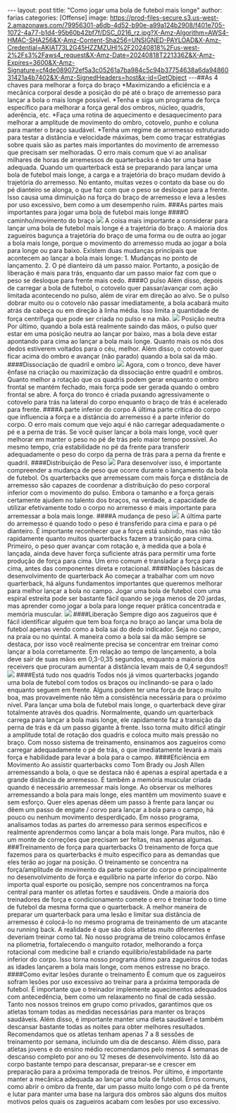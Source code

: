   ---  layout: post  title:  "Como jogar uma bola de futebol mais longe"  author: farias  categories: [Offense]  image: https://prod-files-secure.s3.us-west-2.amazonaws.com/79956301-a6db-4d52-b90e-a99a124b2908/f401e705-1072-4a77-b1d4-95b60b42bf7f/DSC_0216_rz.jpg?X-Amz-Algorithm=AWS4-HMAC-SHA256&X-Amz-Content-Sha256=UNSIGNED-PAYLOAD&X-Amz-Credential=AKIAT73L2G45HZZMZUHI%2F20240818%2Fus-west-2%2Fs3%2Faws4_request&X-Amz-Date=20240818T221336Z&X-Amz-Expires=3600&X-Amz-Signature=cf4de089072ef5a3c05261a7ba984c5c94b37754638a6da9486031421a4b7402&X-Amz-SignedHeaders=host&x-id=GetObject  ---##As 4 chaves para melhorar a força do braço  *Maximizando a eficiência e a mecânica corporal desde a posição do pé até o braço de arremesso para lançar a bola o mais longe possível. *Tenha e siga um programa de força específico para melhorar a força geral dos ombros, núcleo, quadris, aderência, etc. *Faça uma rotina de aquecimento e desaquecimento para melhorar a amplitude de movimento do ombro, cotovelo, punho e coluna para manter o braço saudável. *Tenha um regime de arremesso estruturado para testar a distância e velocidade máximas, bem como traçar estratégias sobre quais são as partes mais importantes do movimento de arremesso que precisam ser melhoradas. O erro mais comum que vi ao analisar milhares de horas de arremessos de quarterbacks é não ter uma base adequada. Quando um quarterback está se preparando para lançar uma bola de futebol mais longe, a carga e a trajetória do braço mudam devido à trajetória do arremesso. No entanto, muitas vezes o contato da base ou do pé dianteiro se alonga, o que faz com que o peso se desloque para a frente. Isso causa uma diminuição na força do braço de arremesso e leva a lesões por uso excessivo, bem como a um desempenho ruim. ###As partes mais importantes para jogar uma bola de futebol mais longe ####O caminho/movimento do braço  [![](https://www.performancelabofcalifornia.com/wp-content/uploads/2022/12/how-to-throw-a-football-wrist-1024x549.jpg)](https://www.performancelabofcalifornia.com/wp-content/uploads/2022/12/how-to-throw-a-football-wrist-1024x549.jpg "") A coisa mais importante a considerar para lançar uma bola de futebol mais longe é a trajetória do braço. A maioria dos zagueiros bagunça a trajetória do braço de uma forma ou de outra ao jogar a bola mais longe, porque o movimento do arremesso muda ao jogar a bola para longe ou para baixo. Existem duas mudanças principais que acontecem ao lançar a bola mais longe: 1. Mudanças no ponto de lançamento. 2. O pé dianteiro dá um passo maior. Portanto, a posição de liberação é mais para trás, enquanto dar um passo maior faz com que o peso se desloque para frente mais cedo. ####O pulso Além disso, depois de carregar a bola de futebol, o cotovelo quer passar/avançar com ação limitada acontecendo no pulso, além de virar em direção ao alvo. Se o pulso dobrar muito ou o cotovelo não passar imediatamente, a bola acabará muito atrás da cabeça ou em direção à linha média. Isso limita a quantidade de força centrífuga que pode ser criada no pulso e na mão. [![](https://www.performancelabofcalifornia.com/wp-content/uploads/2022/12/Patrick-mahomes-slow-motion-throw-1024x166.jpg)](https://www.performancelabofcalifornia.com/wp-content/uploads/2022/12/Patrick-mahomes-slow-motion-throw-1024x166.jpg "") Posição neutra Por último, quando a bola está realmente saindo das mãos, o pulso quer estar em uma posição neutra ao lançar por baixo, mas a bola deve estar apontando para cima ao lançar a bola mais longe. Quanto mais os nós dos dedos estiverem voltados para o céu, melhor. Além disso, o cotovelo quer ficar acima do ombro e avançar (não parado) quando a bola sai da mão. ####Dissociação de quadril e ombro [![](https://www.performancelabofcalifornia.com/wp-content/uploads/2022/12/Hip-And-Shoulder-Disassocation-Example-1.jpg)](https://www.performancelabofcalifornia.com/wp-content/uploads/2022/12/Hip-And-Shoulder-Disassocation-Example-1.jpg "") Agora, com o tronco, deve haver ênfase na criação ou maximização da dissociação entre quadril e ombros. Quanto melhor a rotação que os quadris podem gerar enquanto o ombro frontal se mantém fechado, mais força pode ser gerada quando o ombro frontal se abre. A força do tronco é criada puxando agressivamente o cotovelo para trás na lateral do corpo enquanto o braço de trás é acelerado para frente. ####A parte inferior do corpo A última parte crítica do corpo que influencia a força e a distância do arremesso é a parte inferior do corpo. O erro mais comum que vejo aqui é não carregar adequadamente o pé e a perna de trás. Se você quiser lançar a bola mais longe, você quer melhorar em manter o peso no pé de trás pelo maior tempo possível. Ao mesmo tempo, cria estabilidade no pé da frente para transferir adequadamente o peso do corpo da perna de trás para a perna da frente e quadril. ####Distribuição de Peso [![](https://www.performancelabofcalifornia.com/wp-content/uploads/2022/04/Longest-Football-Throw-Weight-Distribution-1.png)](https://www.performancelabofcalifornia.com/wp-content/uploads/2022/04/Longest-Football-Throw-Weight-Distribution-1.png "") Para desenvolver isso, é importante compreender a mudança de peso que ocorre durante o lançamento da bola de futebol. Os quarterbacks que arremessam com mais força e distância de arremesso são capazes de coordenar a distribuição do peso corporal inferior com o movimento do pulso. Embora o tamanho e a força gerais certamente ajudem no talento dos braços, na verdade, a capacidade de utilizar efetivamente todo o corpo no arremesso é mais importante para arremessar a bola mais longe. ####A mudança de peso [![](https://www.performancelabofcalifornia.com/wp-content/uploads/2022/12/Longest-Football-Throw-weight-shift-1.png)](https://www.performancelabofcalifornia.com/wp-content/uploads/2022/12/Longest-Football-Throw-weight-shift-1.png "") A última parte do arremesso é quando todo o peso é transferido para cima e para o pé dianteiro. É importante reconhecer que a força está subindo, mas não tão rapidamente quanto muitos quarterbacks fazem a transição para cima. Primeiro, o peso quer avançar com rotação e, à medida que a bola é lançada, ainda deve haver força suficiente atrás para permitir uma forte produção de força para cima. Um erro comum é transladar a força para cima, antes das componentes direta e rotacional. ####Noções básicas de desenvolvimento de quarterback Ao começar a trabalhar com um novo quarterback, há alguns fundamentos importantes que queremos melhorar para melhor lançar a bola no campo. Jogar uma bola de futebol com uma espiral estreita pode ser bastante fácil quando se joga menos de 20 jardas, mas aprender como jogar a bola para longe requer prática concentrada e memória muscular. [![](https://www.performancelabofcalifornia.com/wp-content/uploads/2022/12/8f9bad04-48dc-445d-8763-0041a97fdc65-1.png)](https://www.performancelabofcalifornia.com/wp-content/uploads/2022/12/8f9bad04-48dc-445d-8763-0041a97fdc65-1.png "") ####Liberação Sempre digo aos zagueiros que é fácil identificar alguém que tem boa força no braço ao lançar uma bola de futebol apenas vendo como a bola sai do dedo indicador. Seja no campo, na praia ou no quintal. A maneira como a bola sai da mão sempre se destaca, por isso você realmente precisa se concentrar em treinar como lançar a bola corretamente. Em relação ao tempo de lançamento, a bola deve sair de suas mãos em 0,3-0,35 segundos, enquanto a maioria dos receivers que procuram aumentar a distância levam mais de 0,4 segundos!! [![](https://www.performancelabofcalifornia.com/wp-content/uploads/2022/11/c2cb0b4b-b796-4b57-b7ca-8ff753ee4deb-1-1024x446.png)](https://www.performancelabofcalifornia.com/wp-content/uploads/2022/11/c2cb0b4b-b796-4b57-b7ca-8ff753ee4deb-1-1024x446.png "") ####Está tudo nos quadris Todos nós já vimos quarterbacks jogando uma bola de futebol com todos os braços ou inclinando-se para o lado enquanto seguem em frente. Alguns podem ter uma força de braço muito boa, mas provavelmente não têm a consistência necessária para o próximo nível. Para lançar uma bola de futebol mais longe, o quarterback deve girar totalmente através dos quadris. Normalmente, quando um quarterback carrega para lançar a bola mais longe, ele rapidamente faz a transição da perna de trás e dá um passo gigante à frente. Isso torna muito difícil atingir a amplitude total de rotação dos quadris e coloca muito mais pressão no braço. Com nosso sistema de treinamento, ensinamos aos zagueiros como carregar adequadamente o pé de trás, o que imediatamente levará a mais força e habilidade para levar a bola para o campo. ####Eficiência em Movimento Ao assistir quarterbacks como Tom Brady ou Josh Allen arremessando a bola, o que se destaca não é apenas a espiral apertada e a grande distância de arremesso. É também a memória muscular criada quando é necessário arremessar mais longe. Ao observar os melhores arremessando a bola para mais longe, eles mantêm um movimento suave e sem esforço. Quer eles apenas dêem um passo à frente para lançar ou dêem um passo de engate / corvo para lançar a bola para o campo, há pouco ou nenhum movimento desperdiçado. Em nosso programa, analisamos todas as partes do arremesso para sermos específicos e realmente aprendermos como lançar a bola mais longe. Para muitos, não é um monte de correções que precisam ser feitas, mas apenas algumas. ###Treinamento de força para quarterbacks O treinamento de força que fazemos para os quarterbacks é muito específico para as demandas que eles terão ao jogar na posição. O treinamento se concentra na força/amplitude de movimento da parte superior do corpo e principalmente no desenvolvimento de força e equilíbrio na parte inferior do corpo. Não importa qual esporte ou posição, sempre nos concentramos na força central para manter os atletas fortes e saudáveis. Onde a maioria dos treinadores de força e condicionamento comete o erro é treinar todo o time de futebol da mesma forma que o quarterback. A melhor maneira de preparar um quarterback para uma lesão e limitar sua distância de arremesso é colocá-lo no mesmo programa de treinamento de um atacante ou running back. A realidade é que são dois atletas muito diferentes e deveriam treinar como tal. No nosso programa de treino colocamos ênfase na pliometria, fortalecendo o manguito rotador, melhorando a força rotacional com medicine ball e criando equilíbrio/estabilidade na parte inferior do corpo. Isso torna nosso programa ótimo para zagueiros de todas as idades lançarem a bola mais longe, com menos estresse no braço. ####Como evitar lesões durante o treinamento É comum que os zagueiros sofram lesões por uso excessivo ao treinar para a próxima temporada de futebol. É importante que o treinador implemente aquecimentos adequados com antecedência, bem como um relaxamento no final de cada sessão. Tanto nos nossos treinos em grupo como privados, garantimos que os atletas tomam todas as medidas necessárias para manter os braços saudáveis. Além disso, é importante manter uma dieta saudável e também descansar bastante todas as noites para obter melhores resultados. Recomendamos que os atletas tenham apenas 7 a 8 sessões de treinamento por semana, incluindo um dia de descanso. Além disso, para atletas jovens e do ensino médio recomendamos pelo menos 4 semanas de descanso completo por ano ou 12 meses de desenvolvimento. Isto dá ao corpo bastante tempo para descansar, preparar-se e crescer em preparação para a próxima temporada de treinos. Por último, é importante manter a mecânica adequada ao lançar uma bola de futebol. Erros comuns, como abrir o ombro da frente, dar um passo muito longo com o pé da frente e lutar para manter uma base na largura dos ombros são alguns dos muitos motivos pelos quais os zagueiros acabam com lesões por uso excessivo. 